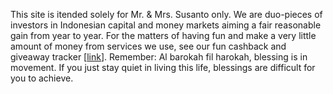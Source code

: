 
This site is itended solely for Mr. & Mrs. Susanto only. We are duo-pieces of investors in Indonesian capital and money markets aiming a fair reasonable gain from year to year. For the matters of having fun and make a very little amount of money from services we use, see our fun cashback and giveaway tracker [[link](/c)]. Remember: Al barokah fil harokah, blessing is in movement. If you just stay quiet in living this life, blessings are difficult for you to achieve.


